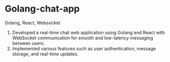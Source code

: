 # Golang-chat-app

Golang, React, Websocket
1. Developed a real-time chat web application using Golang and React with WebSocket communication
for smooth and low-latency messaging between users.
2. Implemented various features such as user authentication, message storage, and real-time updates.
